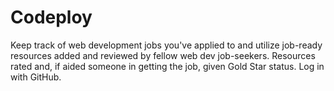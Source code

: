# Codeploy
Keep track of web development jobs you've applied to and utilize job-ready resources added and reviewed by fellow web dev job-seekers. Resources rated and, if aided someone in getting the job, given Gold Star status. Log in with GitHub.
